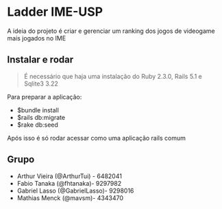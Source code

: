 # Ladder IME-USP

A ideia do projeto é criar e gerenciar um ranking dos jogos de videogame mais jogados no IME

## Instalar e rodar
> É necessário que haja uma instalação do Ruby 2.3.0, Rails 5.1 e Sqlite3 3.22

Para preparar a aplicação:
- $bundle install
- $rails db:migrate
- $rake db:seed

Após isso é só rodar acessar como uma aplicação rails comum

## Grupo

- Arthur Vieira (@ArthurTui) - 6482041
- Fabio Tanaka (@fhtanaka)- 9297982
- Gabriel Lasso (@GabrielLasso)- 9298016
- Mathias Menck (@mavsm)- 4343470
